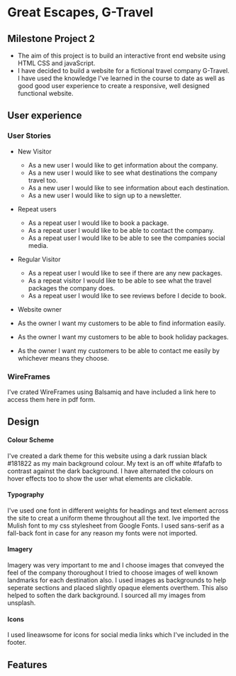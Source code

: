 # Great Escapes, G-Travel

## Milestone Project 2

- The aim of this project is to build an interactive front end website using HTML CSS and javaScript. 
- I have decided to build a website for a fictional travel company G-Travel. I have used the knowledge I've learned in the course to date as well as good good user experience to create a responsive, well designed functional website.

## User experience

### User Stories

 - New Visitor
   - As a new user I would like to get information about the company.
   - As a new user I would like to see what destinations the company travel too.
   - As a new user I would like to see information about each destination.
   - As a new user I would like to sign up to a newsletter.

 - Repeat users
   - As a repeat user I would like to book a package.
   - As a repeat user I would like to be able to contact the company.
   - As a repeat user I would like to be able to see the companies social media.

 - Regular Visitor
   - As a repeat user I would like to see if there are any new packages.
   - As a repeat visitor I would like to be able to see what the travel packages the company does.
   - As a repeat user I would like to see reviews before I decide to book.
 
 - Website owner
  - As the owner I want my customers to be able to find information easily.
  - As the owner I want my customers to be able to book holiday packages.
  - As the owner I want my customers to be able to contact me easily by whichever means they choose.

### WireFrames

I've crated WireFrames using Balsamiq and have included a link here to access them here in pdf form.

## Design 

#### Colour Scheme
I've created a dark theme for this website using a dark russian black #181822 as my main background colour. My text is an off white #fafafb to contrast against the dark background. 
I have alternated the colours on hover effects too to show the user what elements are clickable.

#### Typography
I've used one font in different weights for headings and text element across the site to creat a uniform theme throughout all the text.
Ive imported the Mulish font to my css stylesheet from Google Fonts.
I used sans-serif as a fall-back font in case for any reason my fonts were not imported.

#### Imagery
Imagery was very important to me and I choose images that conveyed the feel of the company thoroughout I tried to choose images of well known landmarks for each destination also. 
I used images as backgrounds to help seperate sections and placed slightly opaque elements overthem. This also helped to soften the dark background.
I sourced all my images from unsplash.

#### Icons
I used lineawsome for icons for social media links which I've included in the footer.


## Features



